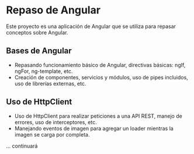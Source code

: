 # Repaso de Angular

Este proyecto es una aplicación de Angular que se utiliza para repasar conceptos sobre Angular.

## Bases de Angular

- Repasando funcionamiento básico de Angular, directivas básicas: ngIf, ngFor, ng-template, etc.
- Creación de componentes, servicios y módulos, uso de pipes incluidos, uso de librerías externas, etc.

## Uso de HttpClient

- Uso de HttpClient para realizar peticiones a una API REST, manejo de errores, uso de interceptores, etc.
- Manejando eventos de imagen para agregar un loader mientras la imagen se carga por completa.

... continuará
